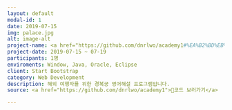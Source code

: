 ```yaml
---
layout: default
modal-id: 1
date: 2019-07-15
img: palace.jpg 
alt: image-alt
project-name: <a href="https://github.com/dnrlwo/academy1#%EA%B2%BD%EB%B3%B5%EA%B6%81-%EC%95%88%EB%82%B4-%ED%94%84%EB%A1%9C%EA%B7%B8%EB%9E%A8java-application">경복궁 도슨트 어플리케이션</a>
project-date: 2019-07-15 ~ 07-19
participants: 1명
enviroments: Window, Java, Oracle, Eclipse
client: Start Bootstrap
category: Web Development
description: 해외 여행자를 위한 경복궁 영어해설 프로그램입니다.
source: <a href="https://github.com/dnrlwo/academy1">코드 보러가기</a>

---
```

